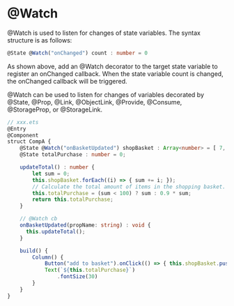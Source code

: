 # @Watch


@Watch is used to listen for changes of state variables. The syntax structure is as follows:


```ts
@State @Watch("onChanged") count : number = 0
```


As shown above, add an @Watch decorator to the target state variable to register an onChanged callback. When the state variable count is changed, the onChanged callback will be triggered.


@Watch can be used to listen for changes of variables decorated by @State, @Prop, @Link, @ObjectLink, @Provide, @Consume, @StorageProp, or @StorageLink.


```ts
// xxx.ets
@Entry
@Component
struct CompA {
    @State @Watch("onBasketUpdated") shopBasket : Array<number> = [ 7, 12, 47, 3 ];
    @State totalPurchase : number = 0;

    updateTotal() : number {
        let sum = 0;
        this.shopBasket.forEach((i) => { sum += i; });
        // Calculate the total amount of items in the shopping basket. If the amount exceeds CNY100, the specified discount will be applied.
        this.totalPurchase = (sum < 100) ? sum : 0.9 * sum;
        return this.totalPurchase;
    }

    // @Watch cb
    onBasketUpdated(propName: string) : void {
      this.updateTotal();
    }

    build() {
        Column() {
            Button("add to basket").onClick(() => { this.shopBasket.push(Math.round(100 * Math.random())) })
            Text(`${this.totalPurchase}`)
                .fontSize(30)
        }
    }
}
```
